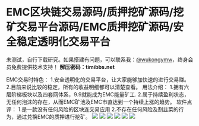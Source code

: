 # EMC区块链交易源码/质押挖矿源码/挖矿交易平台源码/EMC质押挖矿源码/安全稳定透明化交易平台

未测试，自行下载研究。如果搭建有问题，可以联系我：[@wukongymw](http://t.me/wukongymw)，终身会员免费提供技术支持！
**解压密码：timibbs.net**

EMC交易时特色：
1.安全透明化的交易平台，让大家能够加快速的进行交易赚。
2.目前来说比较的稳定，所有的收益明细都可以清楚查看。
用法介绍：
1.拥有六层阶梯板块以及四套网体系，9.9就能成为EMC能量矿工.
2.属于持续盈利状态，无任何泡沫的存在，从而EMC矿池及EMC市直达到一个持续上涨的趋势。
软件点评：
1.是一款没有任何风险的区块连交易应用
2.不存在任何风险及割韭菜的行为，通过兑换EMC的质押进行挖矿。
[![](https://wukongymw.com/wp-content/uploads/2023/08/1690955079-cc77d21ff715a65.jpg)](https://wukongymw.com/wp-content/uploads/2023/08/1690955079-cc77d21ff715a65.jpg)
[![](https://wukongymw.com/wp-content/uploads/2023/08/1690955076-27fa9e734870640.jpg)](https://wukongymw.com/wp-content/uploads/2023/08/1690955076-27fa9e734870640.jpg)
[![](https://wukongymw.com/wp-content/uploads/2023/08/1690955075-7c5a354c11af758.jpg)](https://wukongymw.com/wp-content/uploads/2023/08/1690955075-7c5a354c11af758.jpg)
[![](https://wukongymw.com/wp-content/uploads/2023/08/1690955071-1a6aa6d40536635.jpg)](https://wukongymw.com/wp-content/uploads/2023/08/1690955071-1a6aa6d40536635.jpg)
[![](https://wukongymw.com/wp-content/uploads/2023/08/1690955070-c16cdf16e1beac8.jpg)](https://wukongymw.com/wp-content/uploads/2023/08/1690955070-c16cdf16e1beac8.jpg)
[![](https://wukongymw.com/wp-content/uploads/2023/08/1690955069-6f2a8ab0b707eef.jpg)](https://wukongymw.com/wp-content/uploads/2023/08/1690955069-6f2a8ab0b707eef.jpg)
